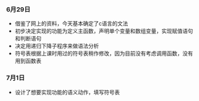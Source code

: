 ### 6月29日

* 借鉴了网上的资料，今天基本确定了c语言的文法
* 初步决定实现的功能为定义主函数，声明单个变量和数组变量，实现赋值语句和判断语句
* 决定用递归下降子程序来做语法分析
* 符号表根据上课时用过的符号表稍作修改，因为目前没有考虑调用函数，没有用到函数表

### 7月1日

* 设计了想要实现功能的语义动作，填写符号表



